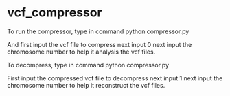 # vcf_compressor
To run the compressor, type in command python compressor.py

And first input the vcf file to compress
next input 0
next input the chromosome number to help it analysis the vcf files.


To decompress, type in command python compressor.py

First input the compressed vcf file to decompress
next input 1
next input the chromosome number to help it reconstruct the vcf files.
